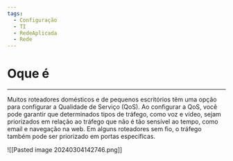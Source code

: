 ```yaml
---
tags:
  - Configuração
  - TI
  - RedeAplicada
  - Rede
---
```

# Oque é
---

Muitos roteadores domésticos e de pequenos escritórios têm uma opção para configurar a Qualidade de Serviço (QoS). Ao configurar a QoS, você pode garantir que determinados tipos de tráfego, como voz e vídeo, sejam priorizados em relação ao tráfego que não é tão sensível ao tempo, como email e navegação na web. Em alguns roteadores sem fio, o tráfego também pode ser priorizado em portas específicas.

![[Pasted image 20240304142746.png]]

